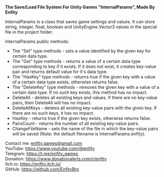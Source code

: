 <b>The Save/Load File System For Unity Games "InternalParams", Made By Enfity</b>



InternalParams is a class that saves game settings and values. It can store string, integer, float, boolean and UnityEngine.Vector3 values in the special file in the project folder.

InternalParams public methods:
- The "Set" type methods - sets a value identified by the given key for certain data type.
- The "Get" type methods - returns a value of a certain data type corresponding to key if it exists. If it does not exist, it creates key-value pair and returns default value for it's data type.
- The "HasKey" type methods - returns true if the given key with a value of a certain data type exists, otherwise returns false.
- The "DeleteKey" type methods - removes the given key with a value of a certain data type. If no such key exists, this method has no impact.
- DeleteAll - deletes all existing keys and values. If there are no key-value pairs, then DeleteAll will has no impact.
- DeleteAllKeys - deletes all existing key-value pairs with the given key. If there are no such keys, it has no impact.
- HasKey - returns true if the given key exists, otherwise returns false.
- PairsCount - returns the number of all existing key-value pairs.
- ChangeFileName - sets the name of the file in which the key-value pairs will be saved (Note: the default filename is InternalParams.enfity).



Contact me: enfity.games@gmail.com<br>
YouTube: https://www.youtube.com/@enfity<br>
Telegram: https://t.me/enfity_games<br>
Donation: https://www.donationalerts.com/r/enfity<br>
Itch.io: https://enfity.itch.io/<br>
GitHub: https://github.com/EnfityBro
